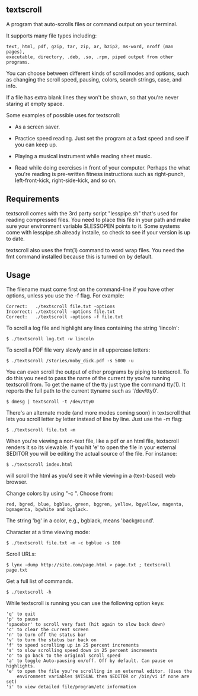 ## textscroll

A program that auto-scrolls files or command output on your terminal.

It supports many file types including:

    text, html, pdf, gzip, tar, zip, ar, bzip2, ms-word, nroff (man pages),
    executable, directory, .deb, .so, .rpm, piped output from other programs.

You can choose between different kinds of scroll modes and options, such
as changing the scroll speed, pausing, colors, search strings, case, and info.

If a file has extra blank lines they won't be shown, so that you're never 
staring at empty space.

Some examples of possible uses for textscroll:

- As a screen saver.

- Practice speed reading. Just set the program at a fast
  speed and see if you can keep up.

- Playing a musical instrument while reading sheet music.

- Read while doing exercises in front of your computer. Perhaps the what
  you're reading is pre-written fitness instructions such as right-punch,
  left-front-kick, right-side-kick, and so on.

## Requirements

textscroll comes with the 3rd party script "lesspipe.sh" that's used for
reading compressed files. You need to place this file in your path and make 
sure your environment variable $LESSOPEN points to it. Some systems come with 
lesspipe.sh already installe, so check to see if your version is up to date.

textscroll also uses the fmt(1) command to word wrap files. You need the fmt
command installed because this is turned on by default.

## Usage

The filename must come first on the command-line if you have other
options, unless you use the -f flag. For example:

    Correct:   ./textscroll file.txt -options
    Incorrect: ./textscroll -options file.txt
    Correct:   ./textscroll -options -f file.txt

To scroll a log file and highlight any lines containing the string 'lincoln':

    $ ./textscroll log.txt -w lincoln

To scroll a PDF file very slowly and in all uppercase letters:

    $ ./textscroll /stories/moby_dick.pdf -s 5000 -u

You can even scroll the output of other programs by piping to textscroll.
To do this you need to pass the name of the current tty you're running
textscroll from. To get the name of the tty just type the command tty(1).
It reports the full path to the current ttyname such as '/dev/tty0'.

    $ dmesg | textscroll -t /dev/tty0

There's an alternate mode (and more modes coming soon) in textscroll that lets 
you scroll letter by letter instead of line by line. Just use the -m flag:

    $ ./textscroll file.txt -m 

When you're viewing a non-text file, like a pdf or an html file, textscroll
renders it so its viewable. If you hit 'e' to open the file in your external
$EDITOR you will be editing the actual source of the file. For instance: 

    $ ./textscroll index.html
   
will scroll the html as you'd see it while viewing in a (text-based) web browser.

Change colors by using "-c <color>". Choose from:

    red, bgred, blue, bgblue, green, bggren, yellow, bgyellow, magenta,
    bgmagenta, bgwhite and bgblack. 

The string 'bg' in a color, e.g., bgblack, means 'background'.

Character at a time viewing mode:

    $ ./textscroll file.txt -m -c bgblue -s 100

Scroll URLs:

    $ lynx -dump http://site.com/page.html > page.txt ; textscroll page.txt

Get a full list of commands.

    $ ./textscroll -h


While textscroll is running you can use the following option keys:

    'q' to quit
    'p' to pause
    'spacebar' to scroll very fast (hit again to slow back down)
    'c' to clear the current screen
    'n' to turn off the status bar
    'v' to turn the status bar back on
    'f' to speed scrolling up in 25 percent increments
    's' to slow scrolling speed down in 25 percent increments
    'o' to go back to the original scroll speed
    'a' to toggle Auto-pausing on/off. Off by default. Can pause on highlights.
    'e' to open the file you're scrolling in an external editor. (Uses the 
        environment variables $VISUAL then $EDITOR or /bin/vi if none are set)
    'i' to view detailed file/program/etc information
